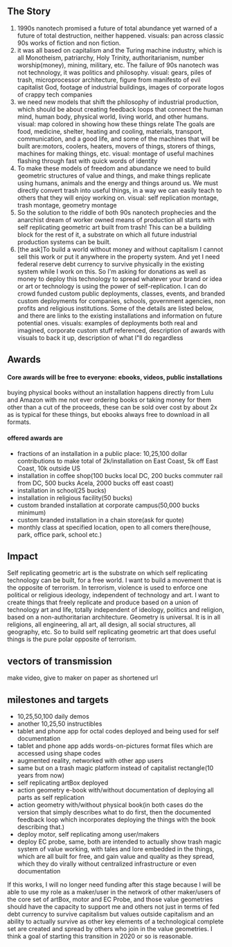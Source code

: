 ## The Story

1. 1990s nanotech promised a future of total abundance yet warned of a future of total destruction, neither happened. visuals: pan across classic 90s works of fiction and non fiction. 
2. it was all based on capitalism and the Turing machine industry, which is all Monotheism, patriarchy, Holy Trinity, authoritarianism, number worship(money), mining, military, etc. The failure of 90s nanotech was not technology, it was politics and philosophy.  visual: gears, piles of trash, microprocessor architecture, figure from manifesto of evil capitalist God, footage of industrial buildings, images of corporate logos of crappy tech companies
3. we need new models that shift the philosophy of industrial production, which should be about creating feedback loops that connect the human mind, human body, physical world, living world, and other humans. visual: map colored in showing how these things relate  The goals are food, medicine, shelter, heating and cooling, materials, transport, communication, and a good life, and some of the machines that will be built are:motors, coolers, heaters, movers of things, storers of things, machines for making things, etc. visual: montage of useful machines flashing through fast with quick words of identity
4. To make these models of freedom and abundance we need to build geometric structures of value and things, and make things replicate using humans, animals and the energy and things around us.  We must directly convert trash into useful things, in a way we can easily teach to others that they will enjoy working on. visual:  self replication montage, trash montage, geometry montage 
5. So the solution to the riddle of both 90s nanotech prophecies and the anarchist dream of worker owned means of production all starts with self replicating geometric art built from trash!  This can be a building block for the rest of it, a substrate on which all future industrial production systems can be built.  
6. [the ask]To build a world without money and without capitalism I cannot sell this work or put it anywhere in the property system.  And yet I need federal reserve debt currency to survive physically in the existing system while I work on this.  So I'm asking for donations as well as money to deploy this technology to spread whatever your brand or idea or art or technology is using the power of self-replication.  I can do crowd funded custom public deployments, classes, events, and branded custom deployments for companies, schools, government agencies, non profits and religious institutions.  Some of the details are listed below, and there are links to the existing installations and information on future potential ones.  visuals: examples of deployments both real and imagined, corporate custom stuff referenced, description of awards with visuals to back it up, description of what I"ll do regardless


## Awards


#### Core awards will be free to everyone: ebooks, videos, public installations

buying physical books without an installation happens directly from Lulu and Amazon with me not ever ordering books or taking money for them other than a cut of the proceeds, these can be sold over cost by about 2x as is typical for these things, but ebooks always free to download in all formats.

#### offered awards are 
 - fractions of an installation in a public place: 10,25,100 dollar contributions to make total of 2k/installation on East Coast, 5k off East Coast, 10k outside US
 - installation in coffee shop(100 bucks local DC, 200 bucks commuter rail from DC, 500 bucks Acela, 2000 bucks off east coast)
 - installation in school(25 bucks)
 - installation in religious facility(50 bucks)
 - custom branded installation at corporate campus(50,000 bucks minimum)
 - custom branded installation in a chain store(ask for quote)
 - monthly class at specified location, open to all comers there(house, park, office park, school etc.)
 
 
 
## Impact

Self replicating geometric art is the substrate on which self replicating technology can be built, for a free world. I want to build a movement that is the opposite of terrorism.  In terrorism, violence is used to enforce one political or religious ideology, independent of technology and art.  I want to create things that freely replicate and produce based on a union of technology art and life, totally independent of ideology, politics and religion, based on a non-authoritarian architecture.  Geometry is universal.  It is in all religions, all engineering, all art, all design, all social structures, all geography, etc.  So to build self replicating geometric art that does useful things is the pure polar opposite of terrorism.  

## vectors of transmission

make video, give to maker on paper as shortened url


## milestones and targets

 - 10,25,50,100 daily demos
 - another 10,25,50 instructibles
 - tablet and phone app for octal codes deployed and being used for self documentation
 - tablet and phone app adds words-on-pictures format files which are accessed using shape codes
 - augmented reality, networked with other app users
 - same but on a trash magic platform instead of capitalist rectangle(10 years from now)
 - self replicating artBox deployed
 - action geometry e-book with/without documentation of deploying all parts as self replication
 - action geometry with/without physical book(in both cases do the version that simply describes what to do first, then the documented feedback loop which incorporates deploying the things with the book describing that.)
 - deploy motor, self replicating among user/makers
 - deploy EC probe, same, both are intended to actually show trash magic system of value working, with tales and lore embedded in the things, which are all built for free, and gain value and quality as they spread, which they do virally without centralized infrastructure or even documentation
 
 If this works, I will no longer need funding after this stage because I will be able to use my role as a maker/user in the network of other maker/users of the core set of artBox, motor and EC Probe, and those value geometries should have the capacity to support me and others not just in terms of fed debt currency to survive capitalism but values outside capitalism and an ability to actually survive as other key elements of a technological complete set are created and spread by others who join in the value geometries.  I think a goal of starting this transition in 2020 or so is reasonable.  

 

